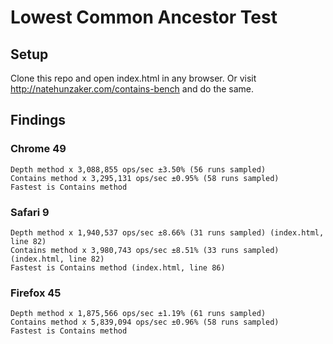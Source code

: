 # Lowest Common Ancestor Test

## Setup

Clone this repo and open index.html in any browser. Or visit
http://natehunzaker.com/contains-bench and do the same.

## Findings

### Chrome 49

```
Depth method x 3,088,855 ops/sec ±3.50% (56 runs sampled)
Contains method x 3,295,131 ops/sec ±0.95% (58 runs sampled)
Fastest is Contains method
```

### Safari 9

```
Depth method x 1,940,537 ops/sec ±8.66% (31 runs sampled) (index.html, line 82)
Contains method x 3,980,743 ops/sec ±8.51% (33 runs sampled) (index.html, line 82)
Fastest is Contains method (index.html, line 86)
```

### Firefox 45

```
Depth method x 1,875,566 ops/sec ±1.19% (61 runs sampled)
Contains method x 5,839,094 ops/sec ±0.96% (58 runs sampled)
Fastest is Contains method
```
